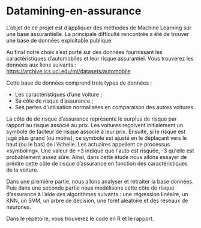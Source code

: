 # Datamining-en-assurance

L’objet de ce projet est d’appliquer des méthodes de Machine Learning sur une base assurantielle. La principale difficulté rencontrée a été de trouver une base de données exploitable publique. 

Au final notre choix s’est porté sur des données fournissant les caractéristiques d’automobiles et leur risque assurantiel. Vous trouverez les données aux liens suivants : https://archive.ics.uci.edu/ml/datasets/automobile

Cette base de données comprend trois types de données :
- Les caractéristiques d’une voiture ;
- Sa côte de risque d’assurance ;
- Ses pertes d'utilisation normalisées en comparaison des autres voitures.

La côte de de risque d’assurance représente le surplus de risque par rapport au risque associé au prix. Les voitures reçoivent initialement un symbole de facteur de risque associé à leur prix. Ensuite, si le risque est jugé plus grand (ou moins), ce symbole est ajusté en le déplaçant vers le haut (ou le bas) de l'échelle. Les actuaires appellent ce processus «symboling». Une valeur de +3 indique que l'auto est risquée, -3 qu'elle est probablement assez sûre. Ainsi, dans cette étude nous allons essayer de prédire cette côte de risque d’assurance en fonction des caractéristiques de la voiture.

Dans une première partie, nous allons analyser et retraiter la base données. Puis dans une seconde partie nous modélisons cette côte de risque d’assurance à l’aide des algorithmes suivants : une régression linéaire, un KNN, un SVM, un arbre de décision, une forêt aléatoire et des réseaux de neurones.

Dans le répetoire, vous trouverez le code en R et le rapport.
